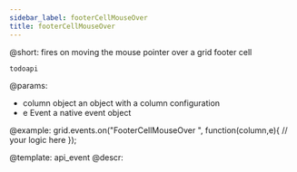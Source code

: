```yaml
---
sidebar_label: footerCellMouseOver
title: footerCellMouseOver
---          
```


@short: fires on moving the mouse pointer over a grid footer cell

```todoapi ```

@params:
- column		object		an object with a column configuration
- e				Event		a native event object


@example:
grid.events.on("FooterCellMouseOver ", function(column,e){
    // your logic here
});


@template: api_event
@descr:



